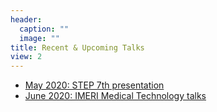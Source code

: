 ```yaml
---
header:
  caption: ""
  image: ""
title: Recent & Upcoming Talks
view: 2
---
```


- [May 2020: STEP 7th presentation](https://lamurian.rbind.io/talk/2005-01_step-7th/index.html)
- [June 2020: IMERI Medical Technology talks](https://lamurian.rbind.io/talk/2006-01_imeri/index.html)
